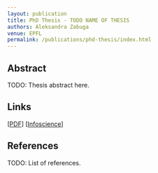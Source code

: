 ```yaml
---
layout: publication
title: PhD Thesis - TODO NAME OF THESIS
authors: Aleksandra Zabuga
venue: EPFL
permalink: /publications/phd-thesis/index.html
---
```




## Abstract

TODO: Thesis abstract here.


## Links

\[[PDF](/resources/docs/TODO-link-to-thesis.pdf)\]
\[[Infoscience](TODO-epfl-link)\]


## References

TODO: List of references.

